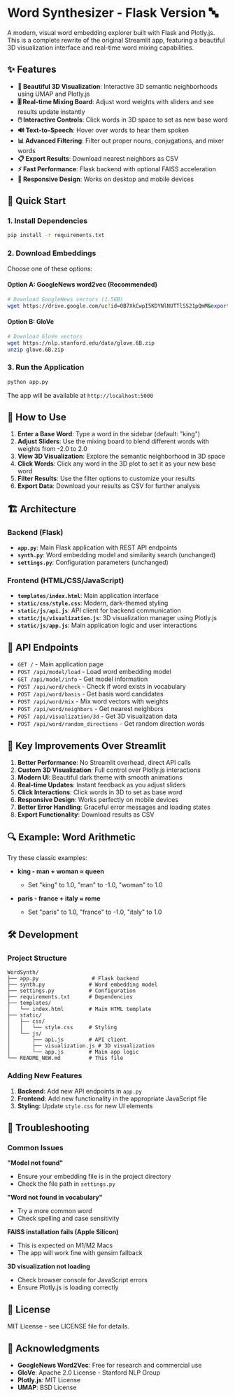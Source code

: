 # Word Synthesizer - Flask Version 🔤

A modern, visual word embedding explorer built with Flask and Plotly.js. This is a complete rewrite of the original Streamlit app, featuring a beautiful 3D visualization interface and real-time word mixing capabilities.

## ✨ Features

- **🎨 Beautiful 3D Visualization**: Interactive 3D semantic neighborhoods using UMAP and Plotly.js
- **🎚️ Real-time Mixing Board**: Adjust word weights with sliders and see results update instantly
- **🖱️ Interactive Controls**: Click words in 3D space to set as new base word
- **🔊 Text-to-Speech**: Hover over words to hear them spoken
- **📊 Advanced Filtering**: Filter out proper nouns, conjugations, and mixer words
- **📋 Export Results**: Download nearest neighbors as CSV
- **⚡ Fast Performance**: Flask backend with optional FAISS acceleration
- **📱 Responsive Design**: Works on desktop and mobile devices

## 🚀 Quick Start

### 1. Install Dependencies

```bash
pip install -r requirements.txt
```

### 2. Download Embeddings

Choose one of these options:

#### Option A: GoogleNews word2vec (Recommended)
```bash
# Download GoogleNews vectors (1.5GB)
wget https://drive.google.com/uc?id=0B7XkCwpI5KDYNlNUTTlSS21pQmM&export=download -O GoogleNews-vectors-negative300.bin
```

#### Option B: GloVe
```bash
# Download GloVe vectors
wget https://nlp.stanford.edu/data/glove.6B.zip
unzip glove.6B.zip
```

### 3. Run the Application

```bash
python app.py
```

The app will be available at `http://localhost:5000`

## 🎯 How to Use

1. **Enter a Base Word**: Type a word in the sidebar (default: "king")
2. **Adjust Sliders**: Use the mixing board to blend different words with weights from -2.0 to 2.0
3. **View 3D Visualization**: Explore the semantic neighborhood in 3D space
4. **Click Words**: Click any word in the 3D plot to set it as your new base word
5. **Filter Results**: Use the filter options to customize your results
6. **Export Data**: Download your results as CSV for further analysis

## 🏗️ Architecture

### Backend (Flask)
- **`app.py`**: Main Flask application with REST API endpoints
- **`synth.py`**: Word embedding model and similarity search (unchanged)
- **`settings.py`**: Configuration parameters (unchanged)

### Frontend (HTML/CSS/JavaScript)
- **`templates/index.html`**: Main application interface
- **`static/css/style.css`**: Modern, dark-themed styling
- **`static/js/api.js`**: API client for backend communication
- **`static/js/visualization.js`**: 3D visualization manager using Plotly.js
- **`static/js/app.js`**: Main application logic and user interactions

## 🔧 API Endpoints

- `GET /` - Main application page
- `POST /api/model/load` - Load word embedding model
- `GET /api/model/info` - Get model information
- `POST /api/word/check` - Check if word exists in vocabulary
- `POST /api/word/basis` - Get basis word candidates
- `POST /api/word/mix` - Mix word vectors with weights
- `POST /api/word/neighbors` - Get nearest neighbors
- `POST /api/visualization/3d` - Get 3D visualization data
- `POST /api/word/random_directions` - Get random direction words

## 🎨 Key Improvements Over Streamlit

1. **Better Performance**: No Streamlit overhead, direct API calls
2. **Custom 3D Visualization**: Full control over Plotly.js interactions
3. **Modern UI**: Beautiful dark theme with smooth animations
4. **Real-time Updates**: Instant feedback as you adjust sliders
5. **Click Interactions**: Click words in 3D to set as base word
6. **Responsive Design**: Works perfectly on mobile devices
7. **Better Error Handling**: Graceful error messages and loading states
8. **Export Functionality**: Download results as CSV

## 🔍 Example: Word Arithmetic

Try these classic examples:

- **king - man + woman ≈ queen**
  - Set "king" to 1.0, "man" to -1.0, "woman" to 1.0

- **paris - france + italy ≈ rome**
  - Set "paris" to 1.0, "france" to -1.0, "italy" to 1.0

## 🛠️ Development

### Project Structure
```
WordSynth/
├── app.py                 # Flask backend
├── synth.py              # Word embedding model
├── settings.py           # Configuration
├── requirements.txt      # Dependencies
├── templates/
│   └── index.html        # Main HTML template
├── static/
│   ├── css/
│   │   └── style.css     # Styling
│   └── js/
│       ├── api.js        # API client
│       ├── visualization.js # 3D visualization
│       └── app.js        # Main app logic
└── README_NEW.md         # This file
```

### Adding New Features

1. **Backend**: Add new API endpoints in `app.py`
2. **Frontend**: Add new functionality in the appropriate JavaScript file
3. **Styling**: Update `style.css` for new UI elements

## 🐛 Troubleshooting

### Common Issues

**"Model not found"**
- Ensure your embedding file is in the project directory
- Check the file path in `settings.py`

**"Word not found in vocabulary"**
- Try a more common word
- Check spelling and case sensitivity

**FAISS installation fails (Apple Silicon)**
- This is expected on M1/M2 Macs
- The app will work fine with gensim fallback

**3D visualization not loading**
- Check browser console for JavaScript errors
- Ensure Plotly.js is loading correctly

## 📄 License

MIT License - see LICENSE file for details.

## 🙏 Acknowledgments

- **GoogleNews Word2Vec**: Free for research and commercial use
- **GloVe**: Apache 2.0 License - Stanford NLP Group
- **Plotly.js**: MIT License
- **UMAP**: BSD License

